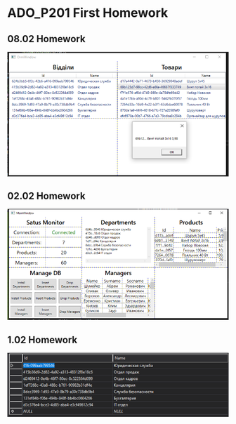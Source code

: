 # ADO_P201 First Homework
## 08.02 Homework
![alt text](https://github.com/dsgnrr/ADO_P201/blob/master/ADO_P201/Images/dz2.PNG)
## 02.02 Homework
![alt text](https://github.com/dsgnrr/ADO_P201/blob/master/ADO_P201/Images/dz.PNG)
## 1.02 Homework
![alt text](https://github.com/dsgnrr/ADO_P201/blob/master/ADO_P201/Images/Screenshot_3.png)
